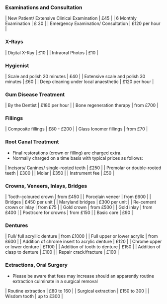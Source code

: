 ### Examinations and Consultation

| New Patient/ Extensive Clinical Examination | £45 |
| 6 Monthly Examination | £ 30 |
| Emergency Examination/ Consultation | £120 per hour |

### X-Rays

| Digital X-Ray | £10 |
| Intraoral Photos | £10 |

### Hygienist

| Scale and polish 20 minutes | £40 |
| Extensive scale and polish 30 minutes | £60 |
| Deep cleaning under local anaesthetic | £120 per hour |

### Gum Disease Treatment

| By the Dentist | £180 per hour |
| Bone regeneration therapy | from £700 |

### Fillings

| Composite fillings | £80 - £200 |
| Glass Ionomer fillings | from £70 |

### Root Canal Treatment

+ Final restorations (crown or filling) are charged extra.
+ Normally charged on a time basis with typical prices as follows:

| Incisors/ Canines/ single-rooted teeth | £250 |
| Premolar or double-rooted teeth | £300 |
| Molar | £350 |
| Instrument fee | £50 |

### Crowns, Veneers, Inlays, Bridges

| Tooth-coloured crown | from £450 |
| Porcelain veneer | from £600 |
| Bridges | £450 per unit |
| Maryland bridges | £300 per unit |
| Re-cement crown or inlay | from £75 |
| Gold crown | from £500 |
| Gold inlay | from £400 |
| Post/core for crowns | from £150 |
| Basic core | £90 |

### Dentures

| Full/ full acryllic denture | from £1000 |
| Full upper or lower acrylic | from £600 |
| Addition of chrome insert to acrylic denture |  £120 |
| Chrome upper or lower denture | £1100 |
| Addition of tooth to denture | £150 |
| Addition of clasp to denture | £100 |
| Repair crack/fracture | £100 |

### Extractions, Oral Surgery

+ Please be aware that fees may increase should an apparently routine extraction culminate in a surgical removal

| Routine extraction | £80 to 160 |
| Surgical extraction | £150 to 300 |
| Wisdom tooth | up to £300 |
